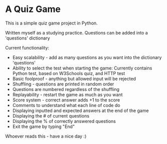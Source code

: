 # A Quiz Game

This is a simple quiz game project in Python.

Written myself as a studying practice.
Questions can be added into a 'questions' dictionary

Current functionality:
- Easy scalability - add as many questions as you want into the dictionary 'questions'
- Ability to select the test when starting the game:
Currently contains Python test, based on W3Schools quiz, and HTTP test
- Basic foolproof - anything but allowed input will be rejected
- Shuffling - questions are printed in random order
- Questions are numbered regardless of the shuffling
- Replayability - restart the game as much as you want
- Score system  - correct answer adds +1 to the score
- Comments to understand what each line of code do
- Displaying inputted and expected answers at the end of the game
- Displaying the # of current questions
- Displaying the % of correctly answered questions
- Exit the game by typing "End"

Whoever reads this - have a nice day :)
